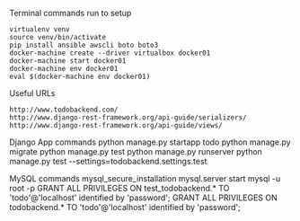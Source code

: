 Terminal commands run to setup

	virtualenv venv
	source venv/bin/activate
	pip install ansible awscli boto boto3
	docker-machine create --driver virtualbox docker01
	docker-machine start docker01
	docker-machine env docker01
	eval $(docker-machine env docker01)

Useful URLs

	http://www.todobackend.com/
	http://www.django-rest-framework.org/api-guide/serializers/
	http://www.django-rest-framework.org/api-guide/views/


Django App commands
python manage.py startapp todo
python manage.py migrate
python manage.py test
python manage.py runserver
python manage.py test --settings=todobackend.settings.test

MySQL commands
mysql_secure_installation
mysql.server start
mysql -u root -p
GRANT ALL PRIVILEGES ON test_todobackend.* TO 'todo'@'localhost' identified by 'password';
GRANT ALL PRIVILEGES ON todobackend.* TO 'todo'@'localhost' identified by 'password';